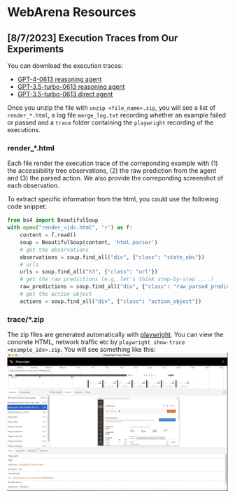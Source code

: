 # WebArena Resources

## [8/7/2023] Execution Traces from Our Experiments
You can download the execution traces:
* [GPT-4-0613 reasoning agent](https://drive.google.com/file/d/1BM2pZcJwxvgRrDPlWcs2lfTPT_HpYHs8/view?usp=sharing)
* [GPT-3.5-turbo-0613 reasoning agent](https://drive.google.com/file/d/1pErc8wT-qJ-tqVMsSViCZoO3VbVSpPS7/view?usp=sharing)
* [GPT-3.5-turbo-0613 direct agent](https://drive.google.com/file/d/1-5Qn8Wd-ZPHctZLUvicAXAmVeuamwQwP/view?usp=sharing)

Once you unzip the file with `unzip <file_name>.zip`, you will see a list of `render_*.html`, a log file `merge_log.txt` recording whether an example failed or passed and a `trace` folder containing the `playwright` recording of the executions.

### render_*.html
Each file render the execution trace of the correponding example with (1) the accessibility tree observations, (2) the raw prediction from the agent and (3) the parsed action. We also provide the correponding screenshot of each observation.

To extract specific information from the html, you could use the following code snippet:
```python
from bs4 import BeautifulSoup
with open("render_<id>.html", 'r') as f:
    content = f.read()
    soup = BeautifulSoup(content, 'html.parser')
    # get the observations
    observations = soup.find_all("div", {"class": "state_obv"})
    # urls
    urls = soup.find_all("h3", {"class": "url"})
    # get the raw predictions (e.g, let's think step-by-step ....)
    raw_predictions = soup.find_all("div", {"class": "raw_parsed_prediction"})
    # get the action object
    actions = soup.find_all("div", {"class": "action_object"})
```
### trace/*.zip
The zip files are generated automatically with [playwright](https://playwright.dev/python/docs/trace-viewer). You can view the concrete HTML, network traffic etc by `playwright show-trace <example_idx>.zip`. You will see something like this:
![example_trace_viewer](../media/example_trace_viewer.png)
